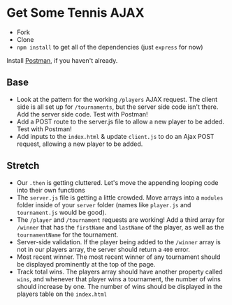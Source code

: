 # Get Some Tennis AJAX

- Fork
- Clone
- `npm install` to get all of the dependencies (just `express` for now)

Install [Postman](https://www.getpostman.com/downloads/), if you haven't already.


## Base

- Look at the pattern for the working `/players` AJAX request. The client side is all set up for `/tournaments`, but the server side code isn't there. Add the server side code. Test with Postman!
- Add a POST route to the server.js file to allow a new player to be added. Test with Postman!
- Add inputs to the `index.html` & update `client.js` to do an Ajax POST request, allowing a new player to be added.

## Stretch


- Our `.then` is getting cluttered. Let's move the appending looping code into their own functions
- The `server.js` file is getting a little crowded. Move arrays into a `modules` folder inside of your `server` folder (names like `player.js` and `tournament.js` would be good).
- The `/player` and `/tournament` requests are working! Add a third array for `/winner` that has the `firstName` and `lastName` of the player, as well as the `tournamentName` for the tournament.
- Server-side validation. If the player being added to the `/winner` array is not in our players array, the server should return a `400` error.
- Most recent winner. The most recent winner of any tournament should be displayed prominently at the top of the page.
- Track total wins. The players array should have another property called `wins`, and whenever that player wins a tournament, the number of wins should increase by one. The number of wins should be displayed in the players table on the `index.html`